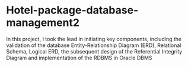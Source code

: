 # Hotel-package-database-management2
In this project, I took the lead in initiating key components, including the validation of the database Entity-Relationship Diagram (ERD), Relational Schema, Logical ERD, the subsequent design of the Referential Integrity Diagram and implementation of the RDBMS in Oracle DBMS
